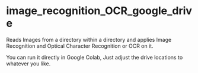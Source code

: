 # image_recognition_OCR_google_drive
Reads Images from a directory within a directory and applies Image Recognition and Optical Character Recognition or OCR on it.

You can run it directly in Google Colab, Just adjust the drive locations to whatever you like.
